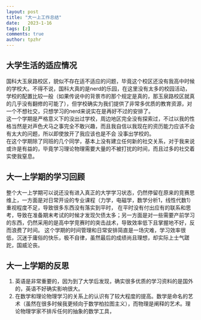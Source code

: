 ```yaml
---
layout: post
title: "大一上工作总结"
date:   2023-1-16
tags: [z]
comments: true
author: tpzhr
---
```


## 大学生活的适应情况
国科大玉泉路校区，貌似不存在适不适应的问题，毕竟这个校区还没有我高中时候的学校大。不得不说，国科大真的是nerd的乐园，在这里没有太多的校园活动，
学校的配置比较一般（如果传说中的背景市的那个规定是真的，那玉泉路校区就真的几乎没有翻修的可能了），但学校确实为我们提供了非常多优质的教育资源，对一个不想社交，只想学习的nerd来说实在是再好不过的安排了。  
这一个学期是严格意义下的没出过学校，周边地区完全没有探索过，不过以我的性格当然是对声色犬马之事完全不敢兴趣，而且我自信以我现在的资历能力应该不会有太大的问题，所以即使放开了我应该也是不会
没事出学校的。  
在这个学期除了同班的几个同学，基本上没有建立任何新的社交关系，对于我来说或许是有益的，毕竟学习理论物理需要大量的不被打扰的时间，而且过多的社交着实使我窒息。  


## 大一上学期的学习回顾
整个大一上学期可以说还没有进入真正的大学学习状态，仍然停留在原来的竞赛思维上，一方面是对日常开设的专业课程（力学，电磁学，数学分析1，线性代数1）重视程度不足，导致很多东西没有落实到平时，
在平时没有付出应有的联系和思考，导致在准备期末考试的时候才发现欠债太多；另一方面是对一些需要产前学习的东西，仍然采用的是高中学竞赛时的突击战术，导致效率低下且掌握地不好，反而浪费了时间。
这个学期的时间管理和日常安排简直是一场灾难，学习效率很低，沉迷于庸俗的快乐，极不自律，虽然最后的成绩尚且理想，却实际上士气蹉跎，国威沦丧。  



## 大一上学期的反思
1. 英语是非常重要的，因为到了大学后发现，确实很多优质的学习资料的是国外的，英语不好确实影响很大。  
2. 在数学和理论物理学习的关系上的认识有了较大程度的提高。数学是命名的艺术（虽然在很多时候我更倾向于数学柏拉图主义），而物理是阐释的艺术。理论物理学家不排斥任何的抽象的数学工具，
